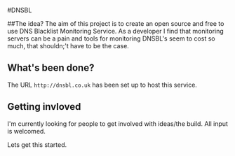 #DNSBL

##The idea?
The aim of this project is to create an open source and free to use DNS Blacklist Monitoring Service. As a developer I find that monitoring servers can be a pain and tools for monitoring DNSBL's seem to cost so much, that shouldn;'t have to be the case.

## What's been done?
The URL `http://dnsbl.co.uk` has been set up to host this service.

## Getting invloved
I'm currently looking for people to get involved with ideas/the build. All input is welcomed.

Lets get this started.
